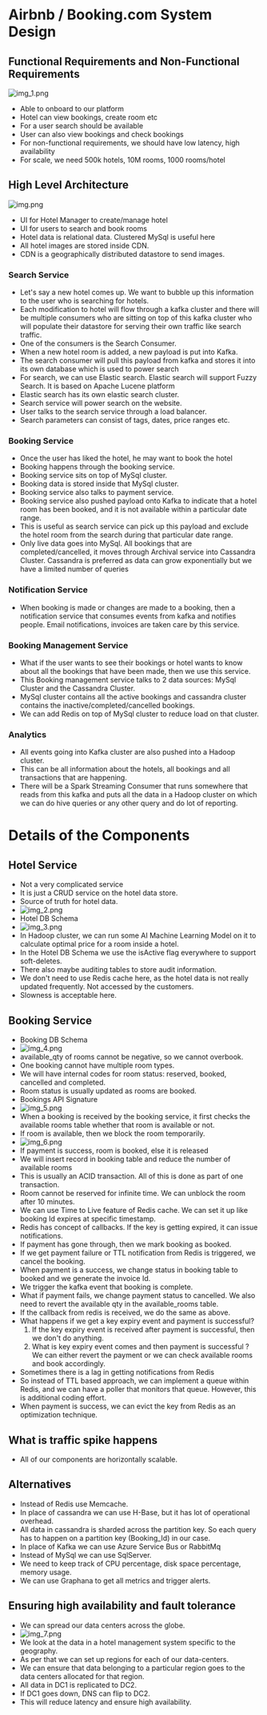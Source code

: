 # Airbnb / Booking.com System Design

## Functional Requirements and Non-Functional Requirements
![img_1.png](img_1.png)
- Able to onboard to our platform
- Hotel can view bookings, create room etc
- For a user search should be available
- User can also view bookings and check bookings
- For non-functional requirements, we should have low latency, high availability
- For scale, we need 500k hotels, 10M rooms, 1000 rooms/hotel

## High Level Architecture
![img.png](img.png)
- UI for Hotel Manager to create/manage hotel
- UI for users to search and book rooms
- Hotel data is relational data. Clustered MySql is useful here
- All hotel images are stored inside CDN.
- CDN is a geographically distributed datastore to send images.
### Search Service
- Let's say a new hotel comes up. We want to bubble up this information to the user who is searching for hotels.
- Each modification to hotel will flow through a kafka cluster and there will be multiple consumers who are sitting on top of this kafka cluster who will populate their datastore for serving their own traffic like search traffic.
- One of the consumers is the Search Consumer.
- When a new hotel room is added, a new payload is put into Kafka.
- The search consumer will pull this payload from kafka and stores it into its own database which is used to power search
- For search,  we can use Elastic search. Elastic search will support Fuzzy Search. It is based on Apache Lucene platform
- Elastic search has its own elastic search cluster.
- Search service will power search on the website.
- User talks to the search service through a load balancer.
- Search parameters can consist of tags, dates, price ranges etc.
### Booking Service
- Once the user has liked the hotel, he may want to book the hotel
- Booking happens through the booking service.
- Booking service sits on top of MySql cluster.
- Booking data is stored inside that MySql cluster.
- Booking service also talks to payment service.
- Booking service also pushed payload onto Kafka to indicate that a hotel room has been booked, and it is not available within a particular date range.
- This is useful as search service can pick up this payload and exclude the hotel room from the search during that particular date range.
- Only live data goes into MySql. All bookings that are completed/cancelled, it moves through Archival service into Cassandra Cluster. Cassandra is preferred as data can grow exponentially but we have a limited number of queries

### Notification Service
- When booking is made or changes are made to a booking, then a notification service that consumes events from kafka and notifies people. Email notifications, invoices are taken care by this service.

### Booking Management Service
- What if the user wants to see their bookings or hotel wants to know about all the bookings that have been made, then we use this service.
- This Booking management service talks to 2 data sources: MySql Cluster and the Cassandra Cluster.
- MySql cluster contains all the active bookings and cassandra cluster contains the inactive/completed/cancelled bookings.
- We can add Redis on top of MySql cluster to reduce load on that cluster.

### Analytics
- All events going into Kafka cluster are also pushed into a Hadoop cluster.
- This can be all information about the hotels, all bookings and all transactions that are happening.
- There will be a Spark Streaming Consumer that runs somewhere that reads from this kafka and puts all the data in a Hadoop cluster on which we can do hive queries or any other query and do lot of reporting.

# Details of the Components

## Hotel Service
- Not a very complicated service
- It is just a CRUD service on the hotel data store.
- Source of truth for hotel data.
- ![img_2.png](img_2.png)
- Hotel DB Schema
- ![img_3.png](img_3.png)
- In Hadoop cluster, we can run some AI Machine Learning Model on it to calculate optimal price for a room inside a hotel.
- In the Hotel DB Schema we use the isActive flag everywhere to support soft-deletes.
- There also maybe auditing tables to store audit information.
- We don't need to use Redis cache here, as the hotel data is not really updated frequently. Not accessed by the customers.
- Slowness is acceptable here.

## Booking Service
- Booking DB Schema
- ![img_4.png](img_4.png)
- available_qty of rooms cannot be negative, so we cannot overbook.
- One booking cannot have multiple room types.
- We will have internal codes for room status: reserved, booked, cancelled and completed.
- Room status is usually updated as rooms are booked.
- Bookings API Signature
- ![img_5.png](img_5.png)
- When a booking is received by the booking service, it first checks the available rooms table whether that room is available or not.
- If room is available, then we block the room temporarily.
- ![img_6.png](img_6.png)
- If payment is success, room is booked, else it is released
- We will insert record in booking table and reduce the number of available rooms
- This is usually an ACID transaction. All of this is done as part of one transaction.
- Room cannot be reserved for infinite time. We can unblock the room after 10 minutes.
- We can use Time to Live feature of Redis cache. We can set it up like booking Id expires at specific timestamp.
- Redis has concept of callbacks. If the key is getting expired, it can issue notifications.
- If payment has gone through, then we mark booking as booked.
- If we get payment failure or TTL notification from Redis is triggered, we cancel the booking.
- When payment is a success, we change status in booking table to booked and we generate the invoice Id.
- We trigger the kafka event that booking is complete.
- What if payment fails, we change payment status to cancelled. We also need to revert the available qty in the available_rooms table.
- If the callback from redis is received, we do the same as above.
- What happens if we get a key expiry event and payment is successful?
  1. If the key expiry event is received after payment is successful, then we don't do anything.
  2. What is key expiry event comes and then payment is successful ? We can either revert the payment or we can check available rooms and book accordingly.
- Sometimes there is a lag in getting notifications from Redis
- So instead of TTL based approach, we can implement a queue within Redis, and we can have a poller that monitors that queue. However, this is additional coding effort.
- When payment is success, we can evict the key from Redis as an optimization technique.

## What is traffic spike happens
- All of our components are horizontally scalable.

## Alternatives
- Instead of Redis use Memcache.
- In place of cassandra we can use H-Base, but it has lot of operational overhead.
- All data in cassandra is sharded across the partition key. So each query has to happen on a partition key (Booking_Id) in our case.
- In place of Kafka we can use Azure Service Bus or RabbitMq
- Instead of MySql we can use SqlServer.
- We need to keep track of CPU percentage, disk space percentage, memory usage.
- We can use Graphana to get all metrics and trigger alerts.

## Ensuring high availability and fault tolerance
- We can spread our data centers across the globe.
- ![img_7.png](img_7.png)
-  We look at the data in a hotel management system specific to the geography.
-  As per that we can set up regions for each of our data-centers.
-  We can ensure that data belonging to a particular region goes to the data centers allocated for that region.
-  All data in DC1 is replicated to DC2. 
-  If DC1 goes down, DNS can flip to DC2.
-  This will reduce latency and ensure high availability.